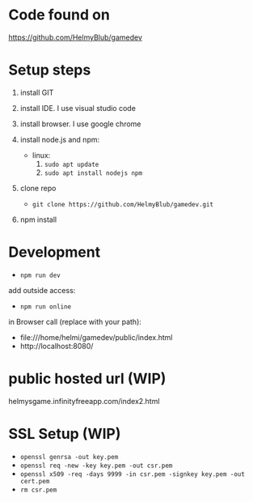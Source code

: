 # Code found on
https://github.com/HelmyBlub/gamedev

# Setup steps
1. install GIT
2. install IDE. I use visual studio code
3. install browser. I use google chrome
4. install node.js and npm:
    - linux:
        1. `sudo apt update`
        2. `sudo apt install nodejs npm`
    
5. clone repo
    - `git clone https://github.com/HelmyBlub/gamedev.git`
6. npm install


# Development
- `npm run dev`

add outside access:
- `npm run online`

in Browser call (replace with your path):

 - file:///home/helmi/gamedev/public/index.html
 - http://localhost:8080/


# public hosted url (WIP)
helmysgame.infinityfreeapp.com/index2.html

# SSL Setup (WIP)
- `openssl genrsa -out key.pem`
- `openssl req -new -key key.pem -out csr.pem`
- `openssl x509 -req -days 9999 -in csr.pem -signkey key.pem -out cert.pem`
- `rm csr.pem`